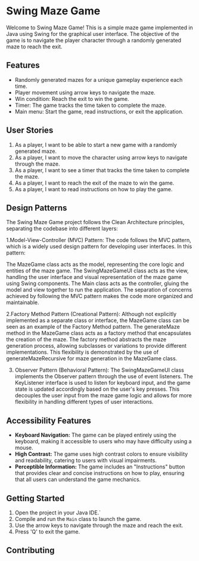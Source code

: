# Swing Maze Game

Welcome to Swing Maze Game! This is a simple maze game implemented in Java using Swing for the graphical user interface. The objective of the game is to navigate the player character through a randomly generated maze to reach the exit.

## Features

- Randomly generated mazes for a unique gameplay experience each time.
- Player movement using arrow keys to navigate the maze.
- Win condition: Reach the exit to win the game.
- Timer: The game tracks the time taken to complete the maze.
- Main menu: Start the game, read instructions, or exit the application.

## User Stories

1. As a player, I want to be able to start a new game with a randomly generated maze.
2. As a player, I want to move the character using arrow keys to navigate through the maze.
3. As a player, I want to see a timer that tracks the time taken to complete the maze.
4. As a player, I want to reach the exit of the maze to win the game.
5. As a player, I want to read instructions on how to play the game.

## Design Patterns

The Swing Maze Game project follows the Clean Architecture principles, separating the codebase into different layers:

1.Model-View-Controller (MVC) Pattern:
  The code follows the MVC pattern, which is a widely used design pattern for developing user interfaces. In this pattern:
  
  The MazeGame class acts as the model, representing the core logic and entities of the maze game.
  The SwingMazeGameUI class acts as the view, handling the user interface and visual representation of the maze game using Swing components.
  The Main class acts as the controller, gluing the model and view together to run the application.
  The separation of concerns achieved by following the MVC pattern makes the code more organized and maintainable.
  
2.Factory Method Pattern (Creational Pattern):
  Although not explicitly implemented as a separate class or interface, the MazeGame class can be seen as an example of the Factory Method pattern. The       generateMaze method in the MazeGame class acts as a factory method that encapsulates the creation of the maze. The factory method abstracts the maze generation process, allowing subclasses or variations to provide different implementations. This flexibility is demonstrated by the use of generateMazeRecursive for maze generation in the MazeGame class.
  
3. Observer Pattern (Behavioral Pattern):
  The SwingMazeGameUI class implements the Observer pattern through the use of event listeners. The KeyListener interface is used to listen for keyboard input, and the game state is updated accordingly based on the user's key presses. This decouples the user input from the maze game logic and allows for more flexibility in   handling different types of user interactions.

## Accessibility Features

- **Keyboard Navigation:** The game can be played entirely using the keyboard, making it accessible to users who may have difficulty using a mouse.
- **High Contrast:** The game uses high contrast colors to ensure visibility and readability, catering to users with visual impairments.
- **Perceptible Information:** The game includes an "Instructions" button that provides clear and concise instructions on how to play, ensuring that all users can understand the game mechanics.

## Getting Started

1. Open the project in your Java IDE.`
2. Compile and run the `Main` class to launch the game.
3. Use the arrow keys to navigate through the maze and reach the exit.
4. Press 'Q' to exit the game.

## Contributing


